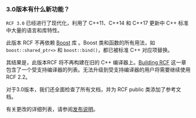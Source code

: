 <!--
 * @Author: haoluo
 * @Date: 2019-07-12 14:10:54
 * @LastEditors: haoluo
 * @LastEditTime: 2019-07-12 14:30:01
 * @Description: file content
 -->
### 3.0版本有什么新功能？
`RCF 3.0` 已经进行了现代化，利用了 C++11、C++14 和 C++17 更新中 C++ 标准中大量的语言和库特性。

此版本 RCF 不再依赖 [Boost](http://www.boost.org/) 库 。Boost 类和函数的所有用法，如 `boost::shared_ptr<>` 和 `boost::bind()`，都已被标准 C++ 对应项替换。
<!--修改 Building RCF 链接-->
其结果是，此版本RCF 将不再构建在旧的 C++ 编译器上。[Building RCF]() 这一章包含了一个受支持编译器的列表。无法升级到受支持编译器的用户将需要继续使用 RCF 2.2。

对于3.0版本，我们还全面检查了所有文档，并为 RCF public 类添加了参考文档。
<!--修改 发布说明 链接-->
有关更改的详细列表，请参阅[发布说明]()。
